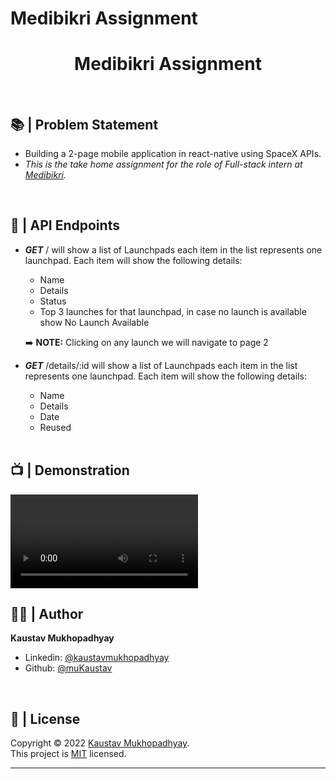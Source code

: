 # Medibikri Assignment

<h1 align="center">Medibikri Assignment</h1>
<br/>

## 📚 | Problem Statement

- Building a 2-page mobile application in react-native using SpaceX APIs.
- _This is the take home assignment for the role of Full-stack intern at <a href="https://github.com/r-spacex/SpaceX-API/tree/master/docs" target='_blank'>Medibikri</a>._

<br/>

## 🚀 | API Endpoints

- _**GET**_ / will show a list of Launchpads each item in the list represents one launchpad. Each item will show the following details:

  - Name
  - Details
  - Status
  - Top 3 launches for that launchpad, in case no launch is available show No Launch Available

  ➡️ **NOTE:** Clicking on any launch we will navigate to page 2

- _**GET**_ /details/:id will show a list of Launchpads each item in the list represents one launchpad. Each item will show the following details:

  - Name
  - Details
  - Date
  - Reused

  <br/>

## 📺 | Demonstration

<p align = center>
    
![trim](https://github.com/muKaustav/medibikri-assignment/blob/main/src/assets/2022-05-06%2020-56-42_Trim.mp4)

</p>

## 🧑🏽 | Author

**Kaustav Mukhopadhyay**

- Linkedin: [@kaustavmukhopadhyay](https://www.linkedin.com/in/kaustavmukhopadhyay/)
- Github: [@muKaustav](https://github.com/muKaustav)

<br/>

## 📝 | License

Copyright © 2022 [Kaustav Mukhopadhyay](https://github.com/muKaustav).<br />
This project is [MIT](./LICENSE) licensed.

---
